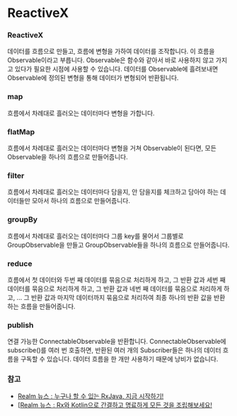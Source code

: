 # ReactiveX

### ReactiveX
데이터를 흐름으로 만들고, 흐름에 변형을 가하여 데이터를 조작합니다. 이 흐름을 Observable이라고 부릅니다. Observable은 함수와 같아서 바로 사용하지 않고 가지고 있다가 필요한 시점에 사용할 수 있습니다. 데이터를 Observable에 흘려보내면 Observable에 정의된 변형을 통해 데이터가 변형되어 반환됩니다.

### map
흐름에서 차례대로 흘러오는 데이터마다 변형을 가합니다.

### flatMap
흐름에서 차례대로 흘러오는 데이터마다 변형을 거쳐 Observable이 된다면, 모든 Observable을 하나의 흐름으로 만들어줍니다.

### filter
흐름에서 차례대로 흘러오는 데이터마다 담을지, 안 담을지를 체크하고 담아야 하는 데이터들만 모아서 하나의 흐름으로 만들어줍니다.

### groupBy
흐름에서 차례대로 흘러오는 데이터마다 그룹 key를 물어서 그룹별로 GroupObservable을 만들고 GroupObservable들을 하나의 흐름으로 만들어줍니다.

### reduce
흐름에서 첫 데이터와 두번 째 데이터를 묶음으로 처리하게 하고, 그 반환 값과 세번 째 데이터를 묶음으로 처리하게 하고, 그 반환 값과 네번 째 데이터를 묶음으로 처리하게 하고, ... 그 반환 값과 마지막 데이터까지 묶음으로 처리하여 최종 하나의 반환 값을 반환하는 흐름을 만들어줍니다. 

### publish
연결 가능한 ConnectableObservable을 반환합니다. ConnectableObservable에 subscribe()를 여러 번 호출하면, 반환된 여러 개의 Subscriber들은 하나의 데이터 흐름을 구독할 수 있습니다. 데이터 흐름을 한 개만 사용하기 때문에 낭비가 없습니다.

### 참고
- [Realm 뉴스 : 누구나 할 수 있는 RxJava, 지금 시작하기!](https://news.realm.io/kr/news/mobilization-hugo-visser-rxjava-for-rest-of-us/)
- [[Realm 뉴스 : Rx와 Kotlin으로 간결하고 명료하게 모든 것을 조립해보세요!](https://news.realm.io/kr/news/compose-everything-rx-kotlin/)
